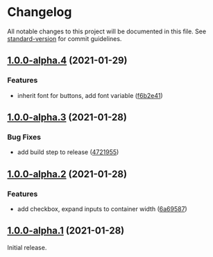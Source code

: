# Changelog

All notable changes to this project will be documented in this file. See [standard-version](https://github.com/conventional-changelog/standard-version) for commit guidelines.

## [1.0.0-alpha.4](https://github.com/accessibility-in-action/looseleaf/compare/1.0.0-alpha.3...1.0.0-alpha.4) (2021-01-29)


### Features

* inherit font for buttons, add font variable ([f6b2e41](https://github.com/accessibility-in-action/looseleaf/commit/f6b2e414d7843346580b912ad02b814191dd3d0e))

## [1.0.0-alpha.3](https://github.com/accessibility-in-action/looseleaf/compare/1.0.0-alpha.2...1.0.0-alpha.3) (2021-01-28)


### Bug Fixes

* add build step to release ([4721955](https://github.com/accessibility-in-action/looseleaf/commit/472195506202d0fe8a845ac2360a0af9b4c72b0a))

## [1.0.0-alpha.2](https://github.com/accessibility-in-action/looseleaf/compare/1.0.0-alpha.1...1.0.0-alpha.2) (2021-01-28)


### Features

* add checkbox, expand inputs to container width ([6a69587](https://github.com/accessibility-in-action/looseleaf/commit/6a695871afa555c73ace99d689c95cd1c3e0fe78))

## [1.0.0-alpha.1](https://github.com/accessibility-in-action/looseleaf/compare/ac125ef…1.0.0-alpha.1) (2021-01-28)

Initial release.
